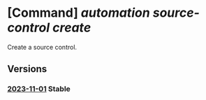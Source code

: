 # [Command] _automation source-control create_

Create a source control.

## Versions

### [2023-11-01](/Resources/mgmt-plane/L3N1YnNjcmlwdGlvbnMve30vcmVzb3VyY2Vncm91cHMve30vcHJvdmlkZXJzL21pY3Jvc29mdC5hdXRvbWF0aW9uL2F1dG9tYXRpb25hY2NvdW50cy97fS9zb3VyY2Vjb250cm9scy97fQ==/2023-11-01.xml) **Stable**

<!-- mgmt-plane /subscriptions/{}/resourcegroups/{}/providers/microsoft.automation/automationaccounts/{}/sourcecontrols/{} 2023-11-01 -->
